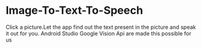 # Image-To-Text-To-Speech
Click a picture.Let the app find out the text present in the picture and speak it out for you. Android Studio Google Vision Api are made this possible for us
